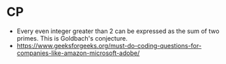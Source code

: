# CP

- Every even integer greater than 2 can be expressed as the sum of two primes. This is Goldbach's conjecture.  
- https://www.geeksforgeeks.org/must-do-coding-questions-for-companies-like-amazon-microsoft-adobe/


